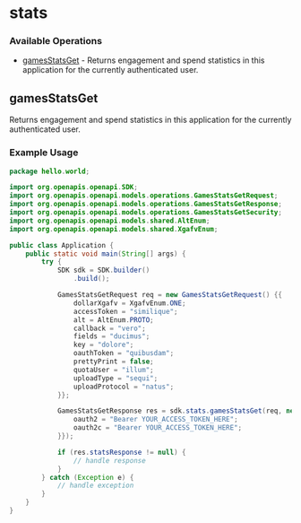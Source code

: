 # stats

### Available Operations

* [gamesStatsGet](#gamesstatsget) - Returns engagement and spend statistics in this application for the currently authenticated user.

## gamesStatsGet

Returns engagement and spend statistics in this application for the currently authenticated user.

### Example Usage

```java
package hello.world;

import org.openapis.openapi.SDK;
import org.openapis.openapi.models.operations.GamesStatsGetRequest;
import org.openapis.openapi.models.operations.GamesStatsGetResponse;
import org.openapis.openapi.models.operations.GamesStatsGetSecurity;
import org.openapis.openapi.models.shared.AltEnum;
import org.openapis.openapi.models.shared.XgafvEnum;

public class Application {
    public static void main(String[] args) {
        try {
            SDK sdk = SDK.builder()
                .build();

            GamesStatsGetRequest req = new GamesStatsGetRequest() {{
                dollarXgafv = XgafvEnum.ONE;
                accessToken = "similique";
                alt = AltEnum.PROTO;
                callback = "vero";
                fields = "ducimus";
                key = "dolore";
                oauthToken = "quibusdam";
                prettyPrint = false;
                quotaUser = "illum";
                uploadType = "sequi";
                uploadProtocol = "natus";
            }};            

            GamesStatsGetResponse res = sdk.stats.gamesStatsGet(req, new GamesStatsGetSecurity("impedit", "aut") {{
                oauth2 = "Bearer YOUR_ACCESS_TOKEN_HERE";
                oauth2c = "Bearer YOUR_ACCESS_TOKEN_HERE";
            }});

            if (res.statsResponse != null) {
                // handle response
            }
        } catch (Exception e) {
            // handle exception
        }
    }
}
```
